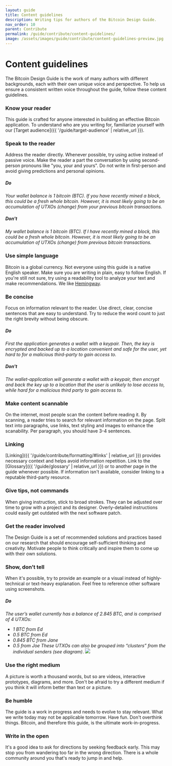 ```yaml
---
layout: guide
title: Content guidelines
description: Writing tips for authors of the Bitcoin Design Guide.
nav_order: 10
parent: Contribute
permalink: /guide/contribute/content-guidelines/
image: /assets/images/guide/contribute/content-guidelines-preview.jpg
---
```


# Content guidelines

The Bitcoin Design Guide is the work of many authors with different backgrounds, each with their own unique voice and perspective. To help us ensure a consistent written voice throughout the guide, follow these content guidelines.

### Know your reader

This guide is crafted for anyone interested in building an effective Bitcoin application. To understand who are you writing for, familiarize yourself with our [Target audience]({{ '/guide/target-audience' | relative_url }}).

### Speak to the reader

Address the reader directly. Whenever possible, try using active instead of passive voice. Make the reader a part the conversation by using second-person pronouns like "you, your and yours". Do not write in first-person and avoid giving predictions and personal opinions.

##### Do

*Your wallet balance is 1 bitcoin (BTC). If you have recently mined a block, this could be a fresh whole bitcoin. However, it is most likely going to be an accumulation of UTXOs (change) from your previous bitcoin transactions.*

##### Don't

*My wallet balance is 1 bitcoin (BTC). If I have recently mined a block, this could be a fresh whole bitcoin. However, it is most likely going to be an accumulation of UTXOs (change) from previous bitcoin transactions.*

### Use simple language

Bitcoin is a global currency. Not everyone using this guide is a native English speaker. Make sure you are writing in plain, easy to follow English. If you're still not sure, try using a readability tool to analyze your text and make recommendations. We like [Hemingway](http://www.hemingwayapp.com).

### Be concise

Focus on information relevant to the reader. Use direct, clear, concise sentences that are easy to understand. Try to reduce the word count to just the right brevity without being obscure.

##### Do

*First the application generates a wallet with a keypair. Then, the key is encrypted and backed up to a location convenient and safe for the user, yet hard to for a malicious third-party to gain access to.*

##### Don't

*The wallet-application will generate a wallet with a keypair, then encrypt and back the key up to a location that the user is unlikely to lose access to, while hard for a malicious third party to gain access to.*

### Make content scannable

On the internet, most people scan the content before reading it. By scanning, a reader tries to search for relevant information on the page.
Split text into paragraphs, use links, text styling and images to enhance the scanability. Per paragraph, you should have 3-4 sentences.

### Linking

[Linking]({{ '/guide/contribute/formatting/#links' | relative_url }}) provides necessary context and helps avoid information repetition. Link to the [Glossary]({{ '/guide/glossary' | relative_url }}) or to another page in the guide whenever possible. If information isn't available, consider linking to a reputable third-party resource.

### Give tips, not commands

When giving instruction, stick to broad strokes. They can be adjusted over time to grow with a project and its designer. Overly-detailed instructions could easily get outdated with the next software patch.

### Get the reader involved

The Design Guide is a set of recommended solutions and practices based on our research that should encourage self-sufficient thinking and creativity. Motivate people to think critically and inspire them to come up with their own solutions.

### Show, don’t tell

When it's possible, try to provide an example or a visual instead of highly-technical or text-heavy explanation. Feel free to reference other software using screenshots.

##### Do

*The user’s wallet currently has a balance of 2.845 BTC, and is comprised of 4 UTXOs:*
* *1 BTC from Ed*
* *0.5 BTC from Ed*
* *0.845 BTC from Jane*
* *0.5 from Joe*
*These UTXOs can also be grouped into “clusters” from the individual senders (see diagram)*.
![](assets/images/payments/cluster-options.png)

### Use the right medium

A picture is worth a thousand words, but so are videos, interactive prototypes, diagrams, and more. Don't be afraid to try a different medium if you think it will inform better than text or a picture.

### Be humble

The guide is a work in progress and needs to evolve to stay relevant. What we write today may not be applicable tomorrow. Have fun. Don't overthink things. Bitcoin, and therefore this guide, is the ultimate work-in-progress.

### Write in the open

It's a good idea to ask for directions by seeking feedback early. This may stop you from wandering too far in the wrong direction. There is a whole community around you that's ready to jump in and help.
